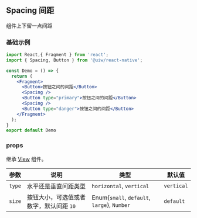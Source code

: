Spacing 间距
---
组件上下留一点间距
### 基础示例

```jsx  mdx:preview
import React,{ Fragment } from 'react';
import { Spacing, Button } from '@uiw/react-native';

const Demo = () => {
  return (
    <Fragment>
      <Button>按钮之间的间距</Button>
      <Spacing />
      <Button type="primary">按钮之间的间距</Button>
      <Spacing />
      <Button type="danger">按钮之间的间距</Button>
    </Fragment>
  );
}
export default Demo

```

### props

继承 [View](https://facebook.github.io/react-native/docs/view#props) 组件。

| 参数 | 说明 | 类型 | 默认值|
|------|------|-----|------|
| `type` | 水平还是垂直间距类型 | `horizontal`, `vertical` | `vertical` |
| `size` | 按钮大小，可选值或者数字，默认间距 `10` | Enum{`small`, `default`, `large`}, `Number` | `default` |